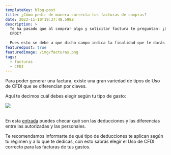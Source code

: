 ```yaml
---
templateKey: blog-post
title: ¿Cómo pedir de manera correcta tus facturas de compras?
date: 2022-11-10T19:37:48.598Z
description: >
  Te ha pasado que al comprar algo y solicitar factura te preguntan: ¿Uso de
  CFDI?

  Pues esto se debe a que dicho campo indica la finalidad que le darás a la factura.
featuredpost: true
featuredimage: /img/facturas.png
tags:
  - facturas
  - CFDI
---
```

Para poder generar una factura, existe una gran variedad de tipos de Uso de CFDI que se diferencian por claves.

Aquí te decimos cuál debes elegir según tu tipo de gasto:

![](/img/group-253.png)

\
En esta [entrada](https://lahorasat.com/blog/2021-12-06-tipos-de-deducciones/) puedes checar qué son las deducciones y las diferencias entre las autorizadas y las personales.

Te recomendamos informarte de qué tipo de deducciones te aplican según tu régimen y a lo que te dedicas, con esto sabrás elegir el Uso de CFDI correcto para las facturas de tus gastos.